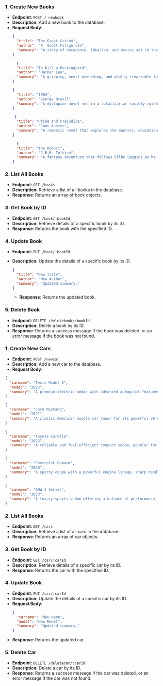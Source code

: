 ### 1. Create New Books
- **Endpoint**: `POST / newbook`
- **Description**: Add a new book to the database.
- **Request Body**:
  ```json
  {
    "title": "The Great Gatsby",
    "author": "F. Scott Fitzgerald",
    "summary": "A story of decadence, idealism, and excess set in the Roaring Twenties."
  }
  ```
  ```json
    {
    "title": "To Kill a Mockingbird",
    "author": "Harper Lee",
    "summary": "A gripping, heart-wrenching, and wholly remarkable tale of coming-of-age in a South poisoned by virulent prejudice."
  }
  ```
  ```json
  {
    "title": "1984",
    "author": "George Orwell",
    "summary": "A dystopian novel set in a totalitarian society ruled by Big Brother, where truth is manipulated and freedom is suppressed."
  }
  ```
  ```json
   {
    "title": "Pride and Prejudice",
    "author": "Jane Austen",
    "summary": "A romantic novel that explores the manners, education, and marriage in early 19th-century England."
  }
  ```
  ```json
    {
    "title": "The Hobbit",
    "author": "J.R.R. Tolkien",
    "summary": "A fantasy adventure that follows Bilbo Baggins as he embarks on an epic journey with a group of dwarves."
  }
    ```


### 2. List All Books

- **Endpoint**: `GET /books`
- **Description**: Retrieve a list of all books in the database.
- **Response**: Returns an array of book objects.

### 3. Get Book by ID

- **Endpoint**: `GET /book/:bookId`
- **Description**: Retrieve details of a specific book by its ID.
- **Response**: Returns the book with the specified ID.

### 4. Update Book

- **Endpoint**: `PUT /book/:bookId`
- **Description**: Update the details of a specific book by its ID.

  ```json
  {
    "title": "New Title",
    "author": "New Author",
    "summary": "Updated summary."
  }
  ```

  - **Response**: Returns the updated book.

### 5. Delete Book

- **Endpoint**: `DELETE /deletebook/:bookId`
- **Description**: Delete a book by its ID.
- **Response**: Returns a success message if the book was deleted, or an error message if the book was not found.




<!-- For cars -->
### 1. Create New Cars
- **Endpoint**: `POST /newcar`
- **Description**: Add a new car to the database.
- **Request Body**:

```json
{
  "carname": "Tesla Model S",
  "model": "2023",
  "summary": "A premium electric sedan with advanced autopilot features, long range, and a minimalist interior design."
}
```

```json
{
  "carname": "Ford Mustang",
  "model": "2021",
  "summary": "A classic American muscle car known for its powerful V8 engine, aggressive styling, and strong performance."
}
```

```json
{
  "carname": "Toyota Corolla",
  "model": "2022",
  "summary": "A reliable and fuel-efficient compact sedan, popular for its affordability and low maintenance costs."
}
```

```json
{
  "carname": "Chevrolet Camaro",
  "model": "2020",
  "summary": "A sporty coupe with a powerful engine lineup, sharp handling, and a modern, tech-filled interior."
}
```

```json
{
  "carname": "BMW 3 Series",
  "model": "2023",
  "summary": "A luxury sports sedan offering a balance of performance, comfort, and advanced technology."
}
```

### 2. List All Books

- **Endpoint**: `GET /cars`
- **Description**: Retrieve a list of all cars in the database.
- **Response**: Returns an array of car objects.

### 3. Get Book by ID

- **Endpoint**: `GET /car/:carId`
- **Description**: Retrieve details of a specific car by its ID.
- **Response**: Returns the car with the specified ID.

### 4. Update Book

- **Endpoint**: `PUT /car/:carId`
- **Description**: Update the details of a specific car by its ID.
- **Request Body**:
  ```json
  {
    "carname": "New Name",
    "model": "New Model",
    "summary": "Updated summary."
  }
  ```
- **Response**: Returns the updated car.

### 5. Delete Car

- **Endpoint**: `DELETE /deletecar/:carId`
- **Description**: Delete a car by its ID.
- **Response**: Returns a success message if the car was deleted, or an error message if the car was not found.
